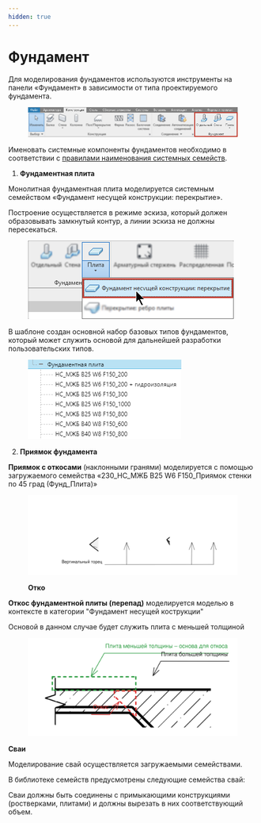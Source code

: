 ```yaml
---
hidden: true
---
```


# Фундамент

Для моделирования фундаментов используются инструменты на панели «Фундамент» в зависимости от типа проектируемого фундамента.

<figure><img src="../../.gitbook/assets/Фундамент 1.png" alt=""><figcaption></figcaption></figure>

Именовать системные компоненты фундаментов необходимо в соответствии с [правилами наименования системных семейств](../../reglament-bim/interactive-blocks.md).

1. **Фундаментная плита**

Монолитная фундаментная плита моделируется системным семейством «Фундамент несущей конструкции: перекрытие».

Построение осуществляется в режиме эскиза, который должен образовывать замкнутый контур, а линии эскиза не должны пересекаться.

<figure><img src="../../.gitbook/assets/Фундамент 2.png" alt=""><figcaption></figcaption></figure>

В шаблоне создан основной набор базовых типов фундаментов, который может служить основой для дальнейшей разработки пользовательских типов.

<figure><img src="../../.gitbook/assets/Фундамент 3.png" alt=""><figcaption></figcaption></figure>

2. **Приямок фундамента**

**Приямок с откосами** (наклонными гранями) моделируется с помощью загружаемого семейства «230\_НС\_МЖБ В25 W6 F150\_Приямок стенки по 45 град (Фунд\_Плита)»

<figure><img src="../../.gitbook/assets/Фундамент 4.svg" alt=""><figcaption><p><strong>Отко</strong></p></figcaption></figure>

**Откос фундаментной плиты (перепад)** моделируется моделью в контексте в категории "Фундамент несущей кострукции"

Основой в данном случае будет служить плита с меньшей толщиной

<figure><img src="../../.gitbook/assets/file.excalidraw.svg" alt=""><figcaption></figcaption></figure>

**Сваи**

Моделирование свай осуществляется загружаемыми семействами.

В библиотеке семейств предусмотрены следующие семейства свай:



Сваи должны быть соединены с примыкающими конструкциями (ростверками, плитами) и должны вырезать в них соответствующий объем.
